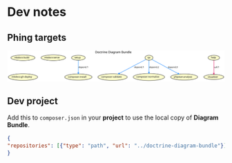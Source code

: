 # Dev notes

## Phing targets

![targets](./build.svg)


## Dev project

Add this to `composer.json` in your **project** to use the local copy of **Diagram Bundle**.

```json
{
"repositories": [{"type": "path", "url": "../doctrine-diagram-bundle"}]
}
```
